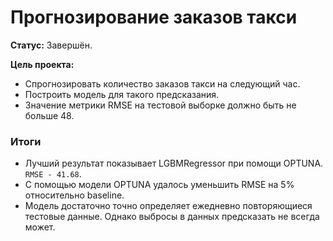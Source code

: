 # Прогнозирование заказов такси

**Статус:** Завершён.

**Цель проекта:**
- Спрогнозировать количество заказов такси на следующий час.  
- Построить модель для такого предсказания.  
- Значение метрики RMSE на тестовой выборке должно быть не больше 48. 

### Итоги

- Лучший результат показывает LGBMRegressor при помощи OPTUNA. `RMSE - 41.68`.  
- С помощью модели OPTUNA удалось уменьшить RMSE на 5% относительно baseline.  
- Модель достаточно точно определяет ежедневно повторяющиеся тестовые данные. Однако выбросы в данных предсказать не всегда может.  
